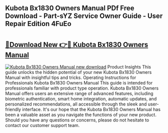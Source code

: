 ## Kubota Bx1830 Owners Manual PDf Free Download - Part-sYZ Service Owner Guide - User Repair Edition 4FuEo

# <h2><a href="http://bc9556.oget.top/?id=Kubota+Bx1830+Owners+Manual">🔗Download New 👉🔴 Kubota Bx1830 Owners Manual</a></h2>

[![Kubota Bx1830 Owners Manual new download](https://i.imgur.com/5g1atiW.png)](http://bc9556.oget.top/?id=Kubota+Bx1830+Owners+Manual)
Product Insights This guide unlocks the hidden potential of your new Kubota Bx1830 Owners Manual with insightful tips and tricks. Operating Instructions for Professionals Kubota Bx1830 Owners Manual This guide is intended for professionals familiar with product type operation. Kubota Bx1830 Owners Manual offers users an extensive range of advanced features, including biometric authentication, smart home integration, automatic updates, and personalized recommendations, all accessible through the sleek and user-friendly interface. It's our hope that the Kubota Bx1830 Owners Manual has been a valuable asset as you navigate the functions of your new product. Should you have any questions or concerns, please do not hesitate to contact our customer support team.
